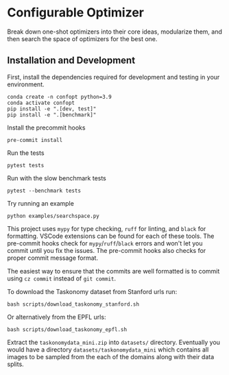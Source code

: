# Configurable Optimizer

Break down one-shot optimizers into their core ideas, modularize them, and then search the space of optimizers for the best one.

## Installation and Development
First, install the dependencies required for development and testing in your environment.

```
conda create -n confopt python=3.9
conda activate confopt
pip install -e ".[dev, test]"
pip install -e ".[benchmark]"
```

Install the precommit hooks
```
pre-commit install
```

Run the tests
```
pytest tests
```

Run with the slow benchmark tests
```
pytest --benchmark tests
```

Try running an example
```
python examples/searchspace.py
```

This project uses `mypy` for type checking, `ruff` for linting, and `black` for formatting. VSCode extensions can be found for each of these tools. The pre-commit hooks check for `mypy`/`ruff`/`black` errors and won't let you commit until you fix the issues. The pre-commit hooks also checks for proper commit message format.

The easiest way to ensure that the commits are well formatted is to commit using `cz commit` instead of `git commit`.

To download the Taskonomy dataset from Stanford urls run:
```
bash scripts/download_taskonomy_stanford.sh
```
Or alternatively from the EPFL urls:
```
bash scripts/download_taskonomy_epfl.sh
```
Extract the ```taskonomydata_mini.zip``` into ```datasets/``` directory. Eventually you would have a directory ```datasets/taskonomydata_mini``` which contains all images to be sampled from the each of the domains along with their data splits.